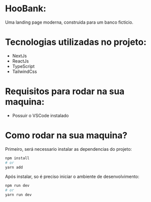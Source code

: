 # HooBank: 
Uma landing page moderna, construida para um banco ficticio. 

# Tecnologias utilizadas no projeto: 
<ul>
    <li> NextJs </li>
    <li> ReactJs</li>
    <li> TypeScript </li>
    <li> TailwindCss </li>
</ul>


# Requisitos para rodar na sua maquina: 
<ul>
    <li> Possuir o VSCode instalado </li>
</ul>

# Como rodar na sua maquina? 
<p> Primeiro, será necessario instalar as dependencias do projeto: </p>

```bash
npm install
# or
yarn add
```

<p> Após instalar, so é preciso iniciar o ambiente de desenvolvimento: </p>

```bash
npm run dev
# or
yarn run dev
```

